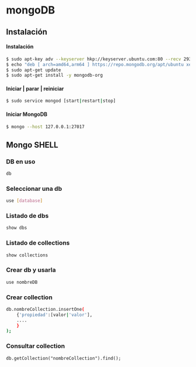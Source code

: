 # mongoDB

## Instalación

#### Instalación

```bash
$ sudo apt-key adv --keyserver hkp://keyserver.ubuntu.com:80 --recv 2930ADAE8CAF5059EE73BB4B58712A2291FA4AD5
$ echo "deb [ arch=amd64,arm64 ] https://repo.mongodb.org/apt/ubuntu xenial/mongodb-org/3.6 multiverse" | sudo tee /etc/apt/sources.list.d/mongodb-org-3.6.list
$ sudo apt-get update
$ sudo apt-get install -y mongodb-org
```

#### Iniciar \| parar \| reiniciar

```bash
$ sudo service mongod [start|restart|stop]
```

#### Iniciar MongoDB

```bash
$ mongo --host 127.0.0.1:27017
```

## Mongo SHELL

### DB en uso

```bash
db
```

### Seleccionar una db

```bash
use [database]
```

### Listado de dbs

```bash
show dbs
```

### Listado de collections

```bash
show collections
```

### Crear db y usarla

```bash
use nombreDB
```

### Crear collection

```bash
db.nombreCollection.insertOne(
    {'propiedad':[valor|'valor'],
    ....
    }
);
```

### Consultar collection

```text
db.getCollection("nombreCollection").find();
```



